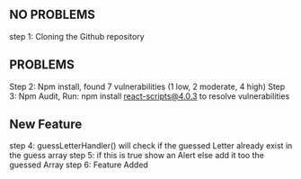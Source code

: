 ## NO PROBLEMS
step 1: Cloning the Github repository

## PROBLEMS
Step 2: Npm install, found 7 vulnerabilities (1 low, 2 moderate, 4 high)
Step 3: Npm Audit, Run: npm install react-scripts@4.0.3  to resolve vulnerabilities

## New Feature
step 4: guessLetterHandler() will check if the guessed Letter already exist in the guess array
step 5: if this is true show an Alert else add it too the guessed Array
step 6: Feature Added